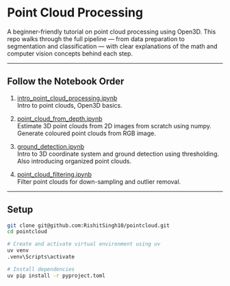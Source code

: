 # Point Cloud Processing

A beginner-friendly tutorial on point cloud processing using Open3D. This repo walks through the full pipeline — from data preparation to segmentation and classification — with clear explanations of the math and computer vision concepts behind each step.

---

## Follow the Notebook Order

1. [intro_point_cloud_processing.ipynb](./intro_point_cloud_processing.ipynb)<br>
  Intro to point clouds, Open3D basics.

2. [point_cloud_from_depth.ipynb](./point_cloud_from_depth.ipynb)<br>
  Estimate 3D point clouds from 2D images from scratch using numpy. Generate coloured point clouds from RGB image.

3. [ground_detection.ipynb](./ground_detection.ipynb)<br>
  Intro to 3D coordinate system and ground detection using thresholding. Also introducing organized point clouds.

4. [point_cloud_filtering.ipynb](./point_cloud_filtering.ipynb)<br>
  Filter point clouds for down-sampling and outlier removal.

---

## Setup

```bash
git clone git@github.com:RishitSingh10/pointcloud.git
cd pointcloud

# Create and activate virtual environment using uv
uv venv
.venv\Scripts\activate

# Install dependencies
uv pip install -r pyproject.toml
```
